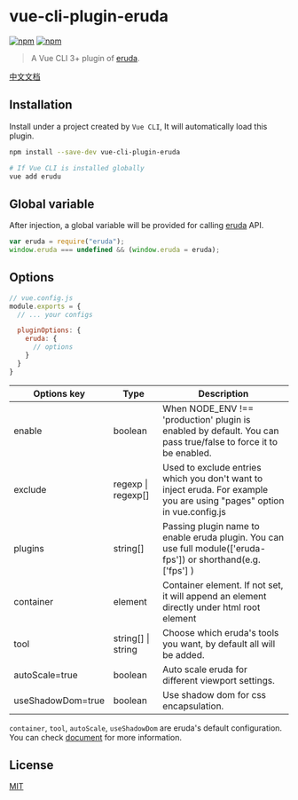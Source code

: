 # vue-cli-plugin-eruda

[![npm](https://img.shields.io/npm/v/vue-cli-plugin-eruda.svg)](https://www.npmjs.com/package/vue-cli-plugin-eruda)
[![npm](https://img.shields.io/npm/l/vue-cli-plugin-eruda.svg)](https://www.npmjs.com/package/vue-cli-plugin-eruda)

> A Vue CLI 3+ plugin of [eruda](https://github.com/liriliri/eruda).

[中文文档](https://github.com/XiongAmao/vue-cli-plugin-eruda/blob/master/README.zh-CN.md)

## Installation

Install under a project created by `Vue CLI`, It will automatically load this plugin.

```bash
npm install --save-dev vue-cli-plugin-eruda

# If Vue CLI is installed globally
vue add erudu
```

## Global variable

After injection, a global variable will be provided for calling [eruda](https://github.com/liriliri/eruda) API.

```js
var eruda = require("eruda");
window.eruda === undefined && (window.eruda = eruda);
```

## Options

```js
// vue.config.js
module.exports = {
  // ... your configs 

  pluginOptions: {
    eruda: {
      // options
    }
  }
}
```

<table>
  <thead>
    <tr>
      <th>Options key</th>
      <th>Type</th>
      <th>Description</th>
    </tr>
  </thead>
  <tbody>
    <tr>
      <td>enable</td>
      <td>boolean</td>
      <td>When NODE_ENV !== 'production' plugin is enabled by default. You can pass true/false to force it to be enabled.</td>
    </tr>
    <tr>
      <td>exclude</td>
      <td>regexp | regexp[]</td>
      <td>Used to exclude entries which you don't want to inject eruda. For example you are using "pages" option in vue.config.js</td>
    </tr>
    <tr>
      <td>plugins</td>
      <td>string[]</td>
      <td>Passing plugin name to enable eruda plugin. You can use full module(['eruda-fps']) or shorthand(e.g. ['fps'] )</td>
    </tr>
    <tr>
      <td>container</td>
      <td>element</td>
      <td>Container element. If not set, it will append an element directly under html root element</td>
    </tr>
    <tr>
      <td>tool</td>
      <td>string[] | string</td>
      <td>Choose which eruda's tools you want, by default all will be added.</td>
    </tr>
    <tr>
      <td>autoScale=true</td>
      <td>boolean</td>
      <td>Auto scale eruda for different viewport settings.</td>
    </tr>
    <tr>
      <td>useShadowDom=true</td>
      <td>boolean</td>
      <td>Use shadow dom for css encapsulation.</td>
    </tr>
  </tbody>
</table>

`container`, `tool`, `autoScale`, `useShadowDom` are eruda's default configuration. You can check [document](https://github.com/liriliri/eruda/blob/master/doc/API.md) for more information.

## License

[MIT](http://opensource.org/licenses/MIT)
